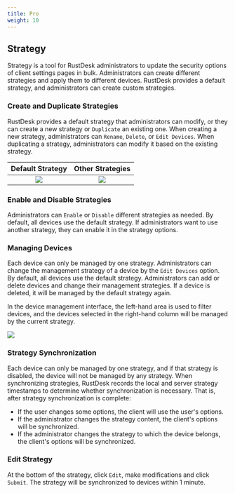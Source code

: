 ```yaml
---
title: Pro 
weight: 10
---
```


## Strategy

Strategy is a tool for RustDesk administrators to update the security options of client settings pages in bulk. Administrators can create different strategies and apply them to different devices. RustDesk provides a default strategy, and administrators can create custom strategies.

### Create and Duplicate Strategies

RustDesk provides a default strategy that administrators can modify, or they can create a new strategy or `Duplicate` an existing one. When creating a new strategy, administrators can `Rename`, `Delete`, or `Edit Devices`. When duplicating a strategy, administrators can modify it based on the existing strategy.

|    Default Strategy  | Other Strategies     |
| :--------------: | :------------: |
|  ![](/docs/en/self-host/pro/images/default_strategy.png)    |  ![](/docs/en/self-host/pro/images/other_strategy.png)    |

### Enable and Disable Strategies

Administrators can `Enable` or `Disable` different strategies as needed. By default, all devices use the default strategy. If administrators want to use another strategy, they can enable it in the strategy options.

### Managing Devices

Each device can only be managed by one strategy. Administrators can change the management strategy of a device by the `Edit Devices` option. By default, all devices use the default strategy. Administrators can add or delete devices and change their management strategies. If a device is deleted, it will be managed by the default strategy again.

In the device management interface, the left-hand area is used to filter devices, and the devices selected in the right-hand column will be managed by the current strategy.

![](/docs/en/self-host/pro/images/edit_devices.png)

### Strategy Synchronization

Each device can only be managed by one strategy, and if that strategy is disabled, the device will not be managed by any strategy. When synchronizing strategies, RustDesk records the local and server strategy timestamps to determine whether synchronization is necessary. That is, after strategy synchronization is complete:

* If the user changes some options, the client will use the user's options.
* If the administrator changes the strategy content, the client's options will be synchronized.
* If the administrator changes the strategy to which the device belongs, the client's options will be synchronized.

### Edit Strategy

At the bottom of the strategy, click `Edit`, make modifications and click `Submit`. The strategy will be synchronized to devices within 1 minute.